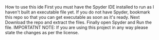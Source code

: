 How to use this ide
First you must have the Spyder IDE installed to run as I haven't built an executable file yet.
If you do not have Spyder, bookmark this repo so that you can get executable as soon as it's ready.
Next Download the repo and extract the files.
Finally open Spyder and Run the file.
IMPORTATNT NOTE: If you are using this project in any way please state the changes as per the license.

